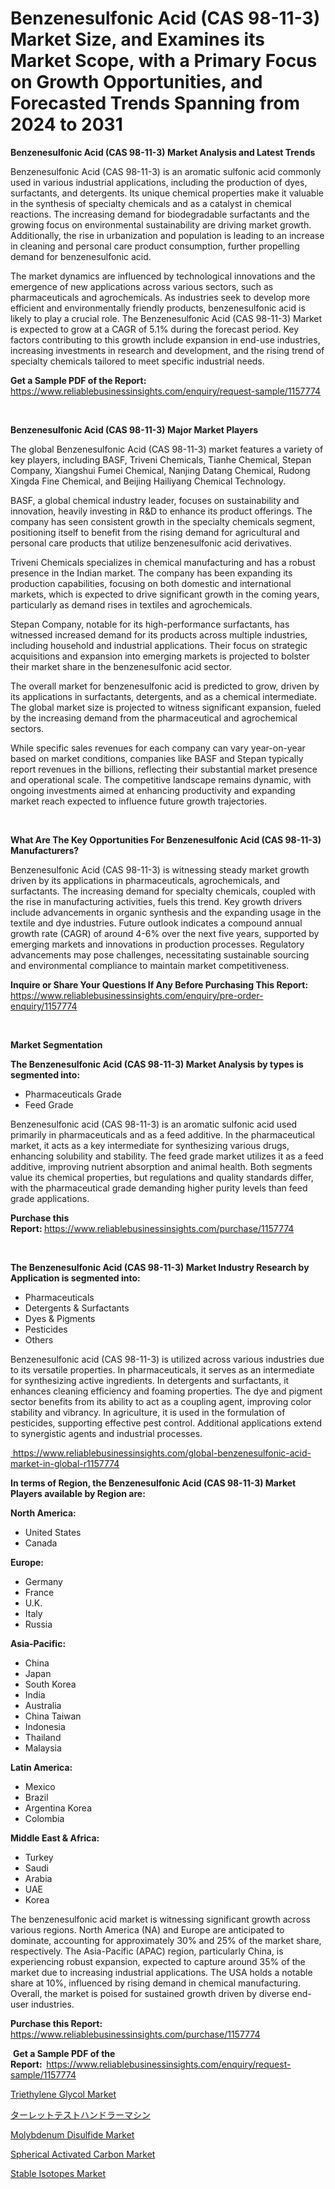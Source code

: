 <p><h1>Benzenesulfonic Acid (CAS 98-11-3) Market Size, and Examines its Market Scope, with a Primary Focus on Growth Opportunities, and Forecasted Trends Spanning from 2024 to 2031</h1></p><p><strong>Benzenesulfonic Acid (CAS 98-11-3) Market Analysis and Latest Trends</strong></p>
<p><p>Benzenesulfonic Acid (CAS 98-11-3) is an aromatic sulfonic acid commonly used in various industrial applications, including the production of dyes, surfactants, and detergents. Its unique chemical properties make it valuable in the synthesis of specialty chemicals and as a catalyst in chemical reactions. The increasing demand for biodegradable surfactants and the growing focus on environmental sustainability are driving market growth. Additionally, the rise in urbanization and population is leading to an increase in cleaning and personal care product consumption, further propelling demand for benzenesulfonic acid.</p><p>The market dynamics are influenced by technological innovations and the emergence of new applications across various sectors, such as pharmaceuticals and agrochemicals. As industries seek to develop more efficient and environmentally friendly products, benzenesulfonic acid is likely to play a crucial role. The Benzenesulfonic Acid (CAS 98-11-3) Market is expected to grow at a CAGR of 5.1% during the forecast period. Key factors contributing to this growth include expansion in end-use industries, increasing investments in research and development, and the rising trend of specialty chemicals tailored to meet specific industrial needs.</p></p>
<p><strong>Get a Sample PDF of the Report:&nbsp;</strong> <a href="https://www.reliablebusinessinsights.com/enquiry/request-sample/1157774">https://www.reliablebusinessinsights.com/enquiry/request-sample/1157774</a></p>
<p>&nbsp;</p>
<p><strong>Benzenesulfonic Acid (CAS 98-11-3) Major Market Players</strong></p>
<p><p>The global Benzenesulfonic Acid (CAS 98-11-3) market features a variety of key players, including BASF, Triveni Chemicals, Tianhe Chemical, Stepan Company, Xiangshui Fumei Chemical, Nanjing Datang Chemical, Rudong Xingda Fine Chemical, and Beijing Hailiyang Chemical Technology. </p><p>BASF, a global chemical industry leader, focuses on sustainability and innovation, heavily investing in R&D to enhance its product offerings. The company has seen consistent growth in the specialty chemicals segment, positioning itself to benefit from the rising demand for agricultural and personal care products that utilize benzenesulfonic acid derivatives.</p><p>Triveni Chemicals specializes in chemical manufacturing and has a robust presence in the Indian market. The company has been expanding its production capabilities, focusing on both domestic and international markets, which is expected to drive significant growth in the coming years, particularly as demand rises in textiles and agrochemicals.</p><p>Stepan Company, notable for its high-performance surfactants, has witnessed increased demand for its products across multiple industries, including household and industrial applications. Their focus on strategic acquisitions and expansion into emerging markets is projected to bolster their market share in the benzenesulfonic acid sector.</p><p>The overall market for benzenesulfonic acid is predicted to grow, driven by its applications in surfactants, detergents, and as a chemical intermediate. The global market size is projected to witness significant expansion, fueled by the increasing demand from the pharmaceutical and agrochemical sectors.</p><p>While specific sales revenues for each company can vary year-on-year based on market conditions, companies like BASF and Stepan typically report revenues in the billions, reflecting their substantial market presence and operational scale. The competitive landscape remains dynamic, with ongoing investments aimed at enhancing productivity and expanding market reach expected to influence future growth trajectories.</p></p>
<p>&nbsp;</p>
<p><strong>What Are The Key Opportunities For Benzenesulfonic Acid (CAS 98-11-3) Manufacturers?</strong></p>
<p><p>Benzenesulfonic Acid (CAS 98-11-3) is witnessing steady market growth driven by its applications in pharmaceuticals, agrochemicals, and surfactants. The increasing demand for specialty chemicals, coupled with the rise in manufacturing activities, fuels this trend. Key growth drivers include advancements in organic synthesis and the expanding usage in the textile and dye industries. Future outlook indicates a compound annual growth rate (CAGR) of around 4-6% over the next five years, supported by emerging markets and innovations in production processes. Regulatory advancements may pose challenges, necessitating sustainable sourcing and environmental compliance to maintain market competitiveness.</p></p>
<p><strong>Inquire or Share Your Questions If Any Before Purchasing This Report:</strong> <a href="https://www.reliablebusinessinsights.com/enquiry/pre-order-enquiry/1157774">https://www.reliablebusinessinsights.com/enquiry/pre-order-enquiry/1157774</a></p>
<p>&nbsp;</p>
<p><strong>Market Segmentation</strong></p>
<p><strong>The Benzenesulfonic Acid (CAS 98-11-3) Market Analysis by types is segmented into:</strong></p>
<p><ul><li>Pharmaceuticals Grade</li><li>Feed Grade</li></ul></p>
<p><p>Benzenesulfonic acid (CAS 98-11-3) is an aromatic sulfonic acid used primarily in pharmaceuticals and as a feed additive. In the pharmaceutical market, it acts as a key intermediate for synthesizing various drugs, enhancing solubility and stability. The feed grade market utilizes it as a feed additive, improving nutrient absorption and animal health. Both segments value its chemical properties, but regulations and quality standards differ, with the pharmaceutical grade demanding higher purity levels than feed grade applications.</p></p>
<p><strong>Purchase this Report:&nbsp;</strong><a href="https://www.reliablebusinessinsights.com/purchase/1157774">https://www.reliablebusinessinsights.com/purchase/1157774</a></p>
<p>&nbsp;</p>
<p><strong>The Benzenesulfonic Acid (CAS 98-11-3) Market Industry Research by Application is segmented into:</strong></p>
<p><ul><li>Pharmaceuticals</li><li>Detergents & Surfactants</li><li>Dyes & Pigments</li><li>Pesticides</li><li>Others</li></ul></p>
<p><p>Benzenesulfonic acid (CAS 98-11-3) is utilized across various industries due to its versatile properties. In pharmaceuticals, it serves as an intermediate for synthesizing active ingredients. In detergents and surfactants, it enhances cleaning efficiency and foaming properties. The dye and pigment sector benefits from its ability to act as a coupling agent, improving color stability and vibrancy. In agriculture, it is used in the formulation of pesticides, supporting effective pest control. Additional applications extend to synergistic agents and industrial processes.</p></p>
<p><a href="https://www.reliablebusinessinsights.com/global-benzenesulfonic-acid-market-in-global-r1157774">&nbsp;https://www.reliablebusinessinsights.com/global-benzenesulfonic-acid-market-in-global-r1157774</a></p>
<p><strong>In terms of Region, the Benzenesulfonic Acid (CAS 98-11-3) Market Players available by Region are:</strong></p>
<p>
    <p> <strong> North America: </strong>
        <ul>
            <li>United States</li>
            <li>Canada</li>
        </ul>
        </p> 
    <p> <strong> Europe: </strong>
        <ul>
            <li>Germany</li>
            <li>France</li>
            <li>U.K.</li>
            <li>Italy</li>
            <li>Russia</li>
        </ul>
        </p> 
    <p> <strong> Asia-Pacific: </strong>
        <ul>
            <li>China</li>
            <li>Japan</li>
            <li>South Korea</li>
            <li>India</li>
            <li>Australia</li>
            <li>China Taiwan</li>
            <li>Indonesia</li>
            <li>Thailand</li>
            <li>Malaysia</li>
        </ul>
        </p> 
    <p> <strong> Latin America: </strong>
        <ul>
            <li>Mexico</li>
            <li>Brazil</li>
            <li>Argentina Korea</li>
            <li>Colombia</li>
        </ul>
        </p> 
    <p> <strong> Middle East & Africa: </strong>
        <ul>
            <li>Turkey</li>
            <li>Saudi</li>
            <li>Arabia</li>
            <li>UAE</li>
            <li>Korea</li>
        </ul>
    </p>
    </p>
<p><p>The benzenesulfonic acid market is witnessing significant growth across various regions. North America (NA) and Europe are anticipated to dominate, accounting for approximately 30% and 25% of the market share, respectively. The Asia-Pacific (APAC) region, particularly China, is experiencing robust expansion, expected to capture around 35% of the market due to increasing industrial applications. The USA holds a notable share at 10%, influenced by rising demand in chemical manufacturing. Overall, the market is poised for sustained growth driven by diverse end-user industries.</p></p>
<p><strong>Purchase this Report: </strong><a href="https://www.reliablebusinessinsights.com/purchase/1157774">https://www.reliablebusinessinsights.com/purchase/1157774</a></p>
<p>&nbsp;<strong>Get a Sample PDF of the Report:&nbsp;&nbsp;</strong><a href="https://www.reliablebusinessinsights.com/enquiry/request-sample/1157774">https://www.reliablebusinessinsights.com/enquiry/request-sample/1157774</a></p>
<p><strong></strong></p>
<p><p><a href="https://www.linkedin.com/pulse/triethylene-glycol-market-essentials-key-players-demand-drivers-euije?trackingId=bcUIAYjoQ6ybbHZWdcI1Iw%3D%3D">Triethylene Glycol Market</a></p><p><a href="https://medium.com/@nigelb1974/%E3%82%BF%E3%83%AC%E3%83%83%E3%83%88%E3%83%86%E3%82%B9%E3%83%88%E3%83%8F%E3%83%B3%E3%83%89%E3%83%A9%E3%83%BC%E3%83%9E%E3%82%B7%E3%83%B3%E5%B8%82%E5%A0%B4%E8%AA%BF%E6%9F%BB%E5%A0%B1%E5%91%8A%E6%9B%B8-2031%E5%B9%B4%E3%81%BE%E3%81%A7%E3%81%AE%E5%B8%82%E5%A0%B4%E8%A6%8F%E6%A8%A1%E3%81%A8%E5%8F%8E%E7%9B%8A%E5%88%86%E6%9E%90%E3%82%92%E6%8E%A2%E3%82%8B-187%E3%83%9A%E3%83%BC%E3%82%B8%E3%81%AE%E5%A0%B1%E5%91%8A%E6%9B%B8%E3%81%A712-2-%E3%81%AEcagr%E3%81%8C%E5%90%AB%E3%81%BE%E3%82%8C%E3%81%A6%E3%81%84%E3%81%BE%E3%81%99-7420d7714e62">ターレットテストハンドラーマシン</a></p><p><a href="https://www.linkedin.com/pulse/molybdenum-disulfide-market-global-regional-analysis-focus-region-country-level-9bvee?trackingId=6yz7CnWTQQOe2M5coU57CQ%3D%3D">Molybdenum Disulfide Market</a></p><p><a href="https://issuu.com/reportprime-2/docs/spherical-activated-carbon-market-s_26df5aa631c178">Spherical Activated Carbon Market</a></p><p><a href="https://issuu.com/reportprime-2/docs/stable-isotopes-market-size-2030.pp_54a3bef7f947fc">Stable Isotopes Market</a></p></p>
